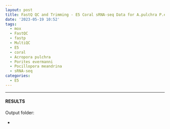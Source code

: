 ```yaml
---
layout: post
title: FastQ QC and Trimming - E5 Coral sRNA-seq Data for A.pulchra P.evermanni and P.meandrina Using FastQC fastp and MultiQC on Mox
date: '2023-05-19 10:52'
tags: 
  - mox
  - FastQC
  - fastp
  - MultiQC
  - E5
  - coral
  - Acropora pulchra
  - Porites evermanni
  - Pocillopora meandrina
  - sRNA-seq
categories: 
  - E5
---
```




---

#### RESULTS

Output folder:

- []()

